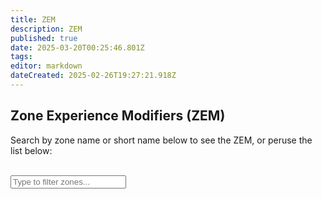 ```yaml
---
title: ZEM
description: ZEM
published: true
date: 2025-03-20T00:25:46.801Z
tags: 
editor: markdown
dateCreated: 2025-02-26T19:27:21.918Z
---
```


<div class="zones-page">
  <div class="zones-hero">
    <h2>Zone Experience Modifiers (ZEM)</h2>
    <p>Search by zone name or short name below to see the ZEM, or peruse the list below:</p>
    <br>
    <input type="text" id="zonesSearchInput" placeholder="Type to filter zones..." />
  </div>

  <!-- Container where our script will dynamically add zone cards -->
  <div id="zonesContainer"></div>
</div>
